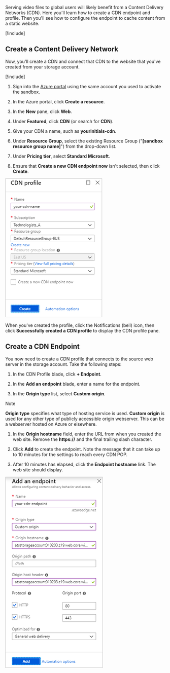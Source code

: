 Serving video files to global users will likely benefit from a Content Delivery Networks (CDN). Here you'll learn how to create a CDN endpoint and profile. Then you'll see how to configure the endpoint to cache content from a static website.

[!include[](../../../includes/azure-sandbox-activate.md)]

## Create a Content Delivery Network

Now, you'll create a CDN and connect that CDN to the website that you've created from your storage account.

[!include[](../../../includes/azure-sandbox-regions-first-mention-note-friendly.md)]

1. Sign into the [Azure portal](https://portal.azure.com/learn.docs.microsoft.com?azure-portal=true) using the same account you used to activate the sandbox.

1. In the Azure portal, click **Create a resource**.

1. In the **New** pane, click **Web**.

1. Under **Featured**, click **CDN** (or search for **CDN**).

1. Give your CDN a name, such as **yourinitials-cdn**.

1. Under **Resource Group**, select the existing Resource Group ("**<rgn>[sandbox resource group name]</rgn>**") from the drop-down list.

1. Under **Pricing tier**, select **Standard Microsoft**.

1. Ensure that **Create a new CDN endpoint now** isn't selected, then click **Create**.

![Create a new CDN Endpoint in the Azure](../media/3-cdn-new-profile.png)

When you've created the profile, click the Notifications (bell) icon, then click **Successfully created a CDN profile** to display the CDN profile pane.

## Create a CDN Endpoint

You now need to create a CDN profile that connects to the source web server in the storage account. Take the following steps:

1. In the CDN Profile blade, click **+ Endpoint**.

1. In the **Add an endpoint** blade, enter a name for the endpoint.

1. In the **Origin type** list, select **Custom origin**. 

> [!NOTE]
> **Origin type** specifies what type of hosting service is used. **Custom origin** is used for any other type of publicly accessible origin webserver. This can be a webserver hosted on Azure or elsewhere.

1. In the **Origin hostname** field, enter the URL from when you created the web site. Remove the **https://** and the final trailing slash character.

1. Click **Add** to create the endpoint. Note the message that it can take up to 10 minutes for the settings to reach every CDN POP.

1. After 10 minutes has elapsed, click the **Endpoint hostname** link. The web site should display.

![Create a new CDN endpoint in the Azure portal](../media/3-new-cdn-endpoint.PNG)